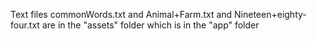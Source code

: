 Text files commonWords.txt and Animal+Farm.txt and Nineteen+eighty-four.txt are in the "assets" folder which is in the "app" folder
